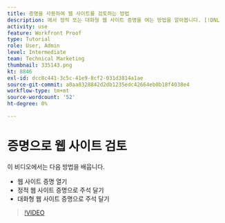 ```yaml
---
title: 증명을 사용하여 웹 사이트를 검토하는 방법
description: 에서 정적 또는 대화형 웹 사이트 증명을 여는 방법을 알아봅니다. [!DNL  Workfront] 그리고 댓글을 달아라.
activity: use
feature: Workfront Proof
type: Tutorial
role: User, Admin
level: Intermediate
team: Technical Marketing
thumbnail: 335143.png
kt: 8846
exl-id: dcc8c441-3c5c-41e9-8cf2-031d3814a1ae
source-git-commit: a0aa8328842d2db1235edc42664eb0b18f4038e4
workflow-type: tm+mt
source-wordcount: '52'
ht-degree: 0%

---
```


# 증명으로 웹 사이트 검토

이 비디오에서는 다음 방법을 배웁니다.

* 웹 사이트 증명 열기
* 정적 웹 사이트 증명으로 주석 달기
* 대화형 웹 사이트 증명으로 주석 달기

>[!VIDEO](https://video.tv.adobe.com/v/335143/?quality=12)

<!--
## Learn more
* Review an interactive proof
* Review a static proof
-->
